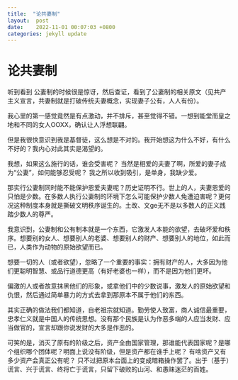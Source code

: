```yaml
---
title:  "论共妻制"
layout:  post
date:    2022-11-01 00:07:03 +0800
categories: jekyll update
---
```


# 论共妻制

听到看到 公妻制的时候很是惊讶，然后查证，看到了公妻制的相关原文（见共产主义宣言，共妻制就是打破传统夫妻概念，实现妻子公有，人人有份）。 

我心里的第一感觉竟然是有点激动，并不排斥，甚至觉得不错。一想到能堂而皇之地和不同的女人OOXX，确认让人浮想联翩。 

但是我很快意识到我是基督徒，这么想是不对的。我开始想这为什么不好，有什么不好的？我内心对此其实是渴望的。

我想，如果这么施行的话，谁会受害呢？ 当然是相爱的夫妻了啊，所爱的妻子成为“公妻”，如何能够忍受呢？ 我之所以收到吸引，是单身，我缺少爱。

那实行公妻制同时能不能保护恩爱夫妻呢？历史证明不行。世上的人，夫妻恩爱的只怕是少数。在多数人执行公妻制的环境下怎么可能保护少数人免遭迫害呢？更何况这种制度本身就是撕破文明秩序诞生的。土改、文ge无不是以多数人的正义践踏少数人的尊严。

我意识到，公妻制和公有制本就是一个东西，它激发人本能的欲望，去破坏爱和秩序。想要别的女人、想要别人的老婆、想要别人的财产、想要别人的地位，如此而已，人类作为动物的原始欲望而已。

想要一切的人（或者欲望），忽略了一个重要的事实：拥有财产的人，大多因为他们更聪明智慧、或品行道德更高（有好老婆也一样），而不是因为他们更坏。

偏激的人或者故意抹黑他们的形象，或拿他们中的少数说事，激发人的原始欲望和仇恨，然后通过简单暴力的方式去拿到那原本不属于他们的东西。

其实正确的做法我们都知道，自老祖宗就知道。勤劳使人致富，商人诚信最重要，忠孝仁义就是中国人的传统思想。没有那个民族是认为作恶多端的人应当发财、应当做官的，宣言却跟你说发财的大多是作恶的。

可笑的是，消灭了原有的阶级之后，资产全由国家管理，那谁能代表国家呢？是哪个组织哪个团体呢？明面上说没有阶级，但是资产都在谁手上呢？ 有啥资产又有多少资产会真正公有呢？ 只不过把原本台面上的变成暗箱操作罢了。出于（基于）谎言、兴于谎言、终将亡于谎言，只留下破败的山河、和愚昧迷茫的百姓。

